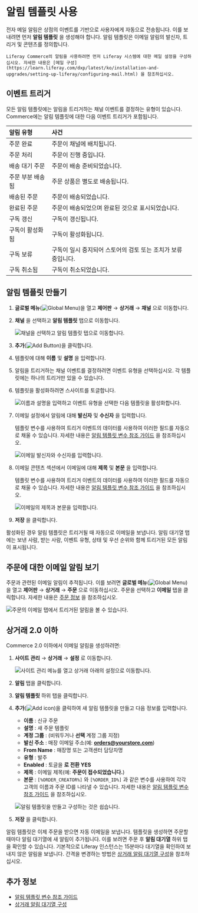 # 알림 템플릿 사용

전자 메일 알림은 상점의 이벤트를 기반으로 사용자에게 자동으로 전송됩니다. 이를 보내려면 먼저 **알림 템플릿** 을 생성해야 합니다. 알림 템플릿은 이메일 알림의 발신자, 트리거 및 콘텐츠를 정의합니다.

```{note}
Liferay Commerce의 알림을 사용하려면 먼저 Liferay 시스템에 대한 메일 설정을 구성하십시오. 자세한 내용은 [메일 구성](https://learn.liferay.com/dxp/latest/ko/installation-and-upgrades/setting-up-liferay/configuring-mail.html) 을 참조하십시오.
```

## 이벤트 트리거

모든 알림 템플릿에는 알림을 트리거하는 채널 이벤트를 결정하는 유형이 있습니다. Commerce에는 알림 템플릿에 대한 다음 이벤트 트리거가 포함됩니다.

| 알림 유형     | 사건                                  |
|:--------- |:----------------------------------- |
| 주문 완료     | 주문이 채널에 배치됩니다.                      |
| 주문 처리     | 주문이 진행 중입니다.                        |
| 배송 대기 주문  | 주문이 배송 준비되었습니다.                     |
| 주문 부분 배송됨 | 주문 상품은 별도로 배송됩니다.                   |
| 배송된 주문    | 주문이 배송되었습니다.                        |
| 완료된 주문    | 주문이 배송되었으며 완료된 것으로 표시되었습니다.         |
| 구독 갱신     | 구독이 갱신됩니다.                          |
| 구독이 활성화됨  | 구독이 활성화됩니다.                         |
| 구독 보류     | 구독이 일시 중지되어 스토어의 검토 또는 조치가 보류 중입니다. |
| 구독 취소됨    | 구독이 취소되었습니다.                        |

## 알림 템플릿 만들기

1. **글로벌 메뉴**(![Global Menu](../../images/icon-applications-menu.png))을 열고 **제어판** &rarr; **상거래** &rarr; **채널** 으로 이동합니다.

1. **채널** 을 선택하고 **알림 템플릿** 탭으로 이동합니다.

   ![채널을 선택하고 알림 템플릿 탭으로 이동합니다.](./using-notification-templates/images/01.png)

1. **추가**(![Add Button](../../images/icon-add.png))을 클릭합니다.

1. 템플릿에 대해 **이름** 및 **설명** 을 입력합니다.

1. 알림을 트리거하는 채널 이벤트를 결정하려면 이벤트 유형을 선택하십시오. 각 템플릿에는 하나의 트리거만 있을 수 있습니다.

1. 템플릿을 활성화하려면 스사이트를 토글합니다.

   ![이름과 설명을 입력하고 이벤트 유형을 선택한 다음 템플릿을 활성화합니다.](./using-notification-templates/images/02.png)

1. 이메일 설정에서 알림에 대해 **발신자** 및 **수신자** 을 입력합니다.

   템플릿 변수를 사용하여 트리거 이벤트의 데이터를 사용하여 이러한 필드를 자동으로 채울 수 있습니다. 자세한 내용은 [알림 템플릿 변수 참조 가이드](./notification-template-variables-reference-guide.md) 을 참조하십시오.

   ![이메일 발신자와 수신자를 입력합니다.](./using-notification-templates/images/03.png)

1. 이메일 콘텐츠 섹션에서 이메일에 대해 **제목** 및 **본문** 을 입력합니다.

   템플릿 변수를 사용하여 트리거 이벤트의 데이터를 사용하여 이러한 필드를 자동으로 채울 수 있습니다. 자세한 내용은 [알림 템플릿 변수 참조 가이드](./notification-template-variables-reference-guide.md) 을 참조하십시오.

   ![이메일의 제목과 본문을 입력합니다.](./using-notification-templates/images/04.png)

1. **저장** 을 클릭합니다.

활성화된 경우 알림 템플릿은 트리거될 때 자동으로 이메일을 보냅니다. 알림 대기열 탭에는 보낸 사람, 받는 사람, 이벤트 유형, 상태 및 우선 순위와 함께 트리거된 모든 알림이 표시됩니다.

## 주문에 대한 이메일 알림 보기

주문과 관련된 이메일 알림이 추적됩니다. 이를 보려면 **글로벌 메뉴**(![Global Menu](../../images/icon-applications-menu.png))을 열고 **제어판** &rarr; **상거래** &rarr; **주문** 으로 이동하십시오. 주문을 선택하고 **이메일** 탭을 클릭합니다. 자세한 내용은 [주문 정보](../../order-management/orders/order-information.md) 을 참조하십시오.

![주문의 이메일 탭에서 트리거된 알림을 볼 수 있습니다.](./using-notification-templates/images/05.png)

## 상거래 2.0 이하

Commerce 2.0 이하에서 이메일 알림을 생성하려면:

1. **사이트 관리** &rarr; **상거래** &rarr; **설정** 로 이동합니다.

    ![사이트 관리 메뉴를 열고 상거래 아래의 설정으로 이동합니다.](./using-notification-templates/images/06.png)

1. **알림** 탭을 클릭합니다.

1. **알림 템플릿** 하위 탭을 클릭합니다.

1. **추가**(![Add icon](../../images/icon-add.png))을 클릭하여 새 알림 템플릿을 만들고 다음 정보를 입력합니다.

   * **이름** : 신규 주문
   * **설명** : 새 주문 템플릿
   * **계정 그룹** : (비워두거나 **선택** 계정 그룹 지정)
   * **발신 주소** : 매장 이메일 주소(예: **orders@yourstore.com**)
   * **From Name** : 매장명 또는 고객센터 담당자명
   * **유형** : 발주
   * **Enabled** : 토글을 **로 전환 YES**
   * **제목** : 이메일 제목(예: **주문이 접수되었습니다.**)
   * **본문** : `[%ORDER_CREATOR%]` 와 `[%ORDER_ID%]` 과 같은 변수를 사용하여 각각 고객의 이름과 주문 ID를 나타낼 수 있습니다. 자세한 내용은 [알림 템플릿 변수 참조 가이드](./notification-template-variables-reference-guide.md) 을 참조하십시오.

   ![알림 템플릿을 만들고 구성하는 것은 쉽습니다.](./using-notification-templates/images/07.png)

1. **저장** 을 클릭합니다.

알림 템플릿은 이제 주문을 받으면 자동 이메일을 보냅니다. 템플릿을 생성하면 주문할 때마다 알림 대기열에 새 알림이 추가됩니다. 이를 보려면 주문 후 **알림 대기열** 하위 탭을 확인할 수 있습니다. 기본적으로 Liferay 인스턴스는 15분마다 대기열을 확인하여 보내지 않은 알림을 보냅니다. 간격을 변경하는 방법은 [상거래 알림 대기열 구성](./configuring-the-commerce-notification-queue.md)을 참조하십시오.

## 추가 정보

* [알림 템플릿 변수 참조 가이드](./notification-template-variables-reference-guide.md)
* [상거래 알림 대기열 구성](./configuring-the-commerce-notification-queue.md)
